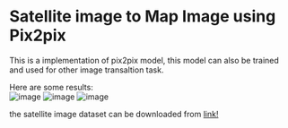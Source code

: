 # Satellite image to Map Image using Pix2pix

This is a implementation of pix2pix model, this model can also be trained and used for other image transaltion task.

Here are some results:<br>
![image](https://github.com/user-attachments/assets/2538b599-addd-4a69-b7e9-e5ab401cef50)
![image](https://github.com/user-attachments/assets/7848eecc-9fb8-4d51-bff7-7ffd57576ca3)
![image](https://github.com/user-attachments/assets/644a2f50-39da-4705-b820-acdb58176a74)

the satellite image dataset can be downloaded from [link!](https://www.kaggle.com/datasets/vikramtiwari/pix2pix-dataset?select=maps)
